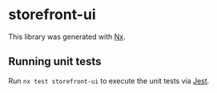 # storefront-ui

This library was generated with [Nx](https://nx.dev).

## Running unit tests

Run `nx test storefront-ui` to execute the unit tests via [Jest](https://jestjs.io).
